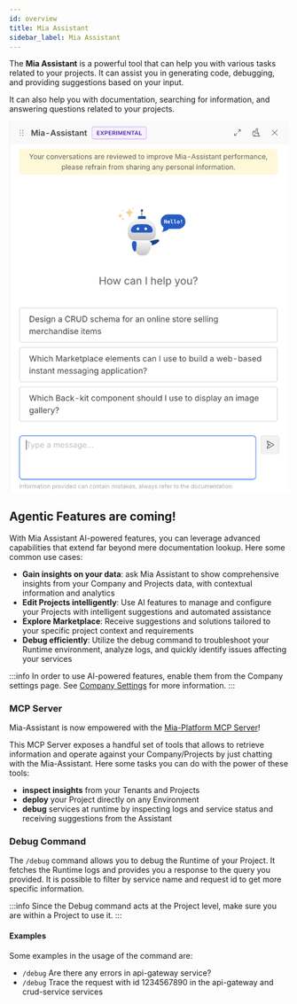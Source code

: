 ```yaml
---
id: overview
title: Mia Assistant
sidebar_label: Mia Assistant
---
```


The **Mia Assistant** is a powerful tool that can help you with various tasks related to your projects. It can assist you in generating code, debugging, and providing suggestions based on your input.

It can also help you with documentation, searching for information, and answering questions related to your projects.

![ai-assistant](./img/ai-assistant.png)

## Agentic Features are coming!

With Mia Assistant AI-powered features, you can leverage advanced capabilities that extend far beyond mere documentation lookup. Here some common use cases:

- **Gain insights on your data**: ask Mia Assistant to show comprehensive insights from your Company and Projects data, with contextual information and analytics
- **Edit Projects intelligently**: Use AI features to manage and configure your Projects with intelligent suggestions and automated assistance
- **Explore Marketplace**: Receive suggestions and solutions tailored to your specific project context and requirements
- **Debug efficiently**: Utilize the debug command to troubleshoot your Runtime environment, analyze logs, and quickly identify issues affecting your services

:::info
In order to use AI-powered features, enable them from the Company settings page. See [Company Settings](/console/company-configuration/settings.md) for more information.
:::

### MCP Server

Mia-Assistant is now empowered with the [Mia-Platform MCP Server](https://github.com/mia-platform/console-mcp-server)!

This MCP Server exposes a handful set of tools that allows to retrieve information and operate against your Company/Projects by just chatting with the Mia-Assistant. Here some tasks you can do with the power of these tools:

- **inspect insights** from your Tenants and Projects
- **deploy** your Project directly on any Environment
- **debug** services at runtime by inspecting logs and service status and receiving suggestions from the Assistant

### Debug Command

The `/debug` command allows you to debug the Runtime of your Project. It fetches the Runtime logs and provides you a response to the query you provided.
It is possible to filter by service name and request id to get more specific information.

:::info
Since the Debug command acts at the Project level, make sure you are within a Project to use it.
:::

#### Examples

Some examples in the usage of the command are:

- `/debug` Are there any errors in api-gateway service?
- `/debug` Trace the request with id 1234567890 in the api-gateway and crud-service services
